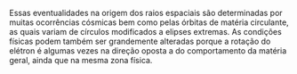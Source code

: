 ﻿Essas eventualidades na origem dos raios espaciais são determinadas por muitas ocorrências cósmicas bem como pelas órbitas de matéria circulante, as quais variam de círculos modificados a elipses extremas. As condições físicas podem também ser grandemente alteradas porque a rotação do elétron é algumas vezes na direção oposta a do comportamento da matéria geral, ainda que na mesma zona física.